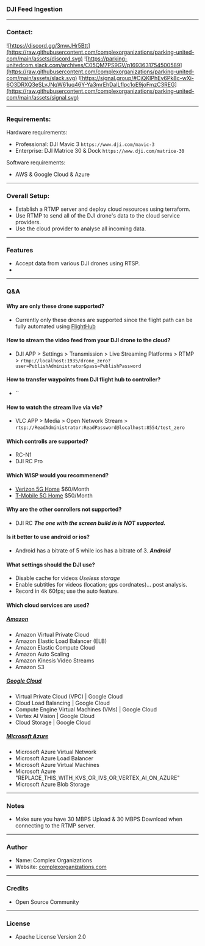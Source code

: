 ### DJI Feed Ingestion

---
### Contact:
![https://discord.gg/3mwJHr5Btt](https://raw.githubusercontent.com/complexorganizations/parking-united-com/main/assets/discord.svg)
![https://parking-unitedcom.slack.com/archives/C05QM7PS9GV/p1693631754500589](https://raw.githubusercontent.com/complexorganizations/parking-united-com/main/assets/slack.svg)
![https://signal.group/#CjQKIPhEy6Pk8c-wXi-6O3DRXQ3eSLvJNqW61uq46Y-Ya3mrEhDaILflpc1oE9joFmzC3REG](https://raw.githubusercontent.com/complexorganizations/parking-united-com/main/assets/signal.svg)

---
### Requirements:

Hardware requirements:

- Professional: DJI Mavic 3 `https://www.dji.com/mavic-3`
- Enterprise: DJI Matrice 30 & Dock `https://www.dji.com/matrice-30`

Software requirements:

- AWS & Google Cloud & Azure

---
### Overall Setup:
- Establish a RTMP server and deploy cloud resources using terraform.
- Use RTMP to send all of the DJI drone's data to the cloud service providers.
- Use the cloud provider to analyse all incoming data.

---
### Features
- Accept data from various DJI drones using RTSP.
- 
 
---
### Q&A

#### Why are only these drone supported?
- Currently only these drones are supported since the flight path can be fully automated using [FlightHub](https://www.dji.com/flighthub-2)

#### How to stream the video feed from your DJI drone to the cloud?
- DJI APP > Settings > Transmission > Live Streaming Platforms > RTMP > `rtmp://localhost:1935/drone_zero?user=PublishAdministrator&pass=PublishPassword`

#### How to transfer waypoints from DJI flight hub to controller?
- ``

#### How to watch the stream live via vlc?
- VLC APP > Media > Open Network Stream > `rtsp://ReadAdministrator:ReadPassword@localhost:8554/test_zero`

#### Which controlls are supported?
- RC-N1
- DJI RC Pro

#### Which WISP would you recommenend?
- [Verizon 5G Home](https://www.verizon.com/5g/home/) $60/Month
- [T-Mobile 5G Home](https://www.t-mobile.com/home-internet) $50/Month

#### Why are the other conrollers not supported?
- DJI RC ***The one with the screen build in is NOT supported.***

#### Is it better to use android or ios?
- Android has a bitrate of 5 while ios has a bitrate of 3. ***Android***

#### What settings should the DJI use?
- Disable cache for videos *Useless storage*
- Enable subtitles for videos (location; gps cordnates)... post analysis.
- Record in 4k 60fps; use the auto feature.

#### Which cloud services are used?

##### [Amazon](https://aws.amazon.com/)
- Amazon Virtual Private Cloud
- Amazon Elastic Load Balancer (ELB)
- Amazon Elastic Compute Cloud
- Amazon Auto Scaling
- Amazon Kinesis Video Streams
- Amazon S3

##### [Google Cloud](https://cloud.google.com/)
- Virtual Private Cloud (VPC) | Google Cloud
- Cloud Load Balancing | Google Cloud
- Compute Engine Virtual Machines (VMs) | Google Cloud
- Vertex AI Vision | Google Cloud
- Cloud Storage | Google Cloud

##### [Microsoft Azure](https://azure.microsoft.com/)
- Microsoft Azure Virtual Network
- Microsoft Azure Load Balancer
- Microsoft Azure Virtual Machines
- Microsoft Azure "REPLACE_THIS_WITH_KVS_OR_IVS_OR_VERTEX_AI_ON_AZURE"
- Microsoft Azure Blob Storage

---
### Notes
- Make sure you have 30 MBPS Upload & 30 MBPS Download when connecting to the RTMP server.

---
### Author
* Name: Complex Organizations
* Website: [complexorganizations.com](https://www.complexorganizations.com)

---	
### Credits
- Open Source Community

---
### License
- Apache License Version 2.0
